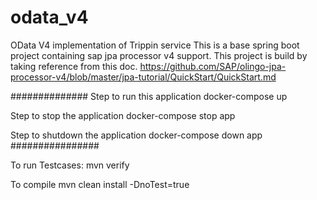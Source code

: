 # odata_v4
OData V4 implementation of Trippin service
This is a base spring boot project containing sap jpa processor v4 support. This project is build by taking reference from this doc. https://github.com/SAP/olingo-jpa-processor-v4/blob/master/jpa-tutorial/QuickStart/QuickStart.md



##############
Step to run this application
docker-compose up

Step to stop the application
docker-compose stop app

Step to shutdown the application
docker-compose down app
################


To run Testcases:
mvn verify

To compile
mvn clean install -DnoTest=true